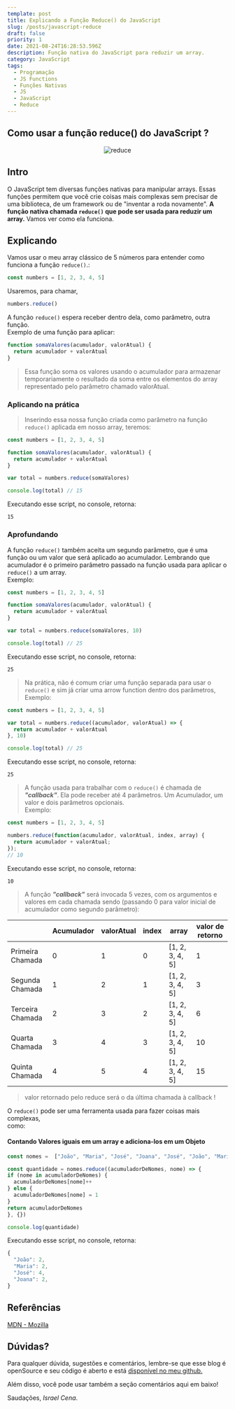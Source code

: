```yaml
---
template: post
title: Explicando a Função Reduce() do JavaScript 
slug: /posts/javascript-reduce
draft: false
priority: 1
date: 2021-08-24T16:28:53.596Z
description: Função nativa do JavaScript para reduzir um array.
category: JavaScript
tags:
  - Programação
  - JS Functions
  - Funções Nativas
  - JS
  - JavaScript
  - Reduce
---
```


## Como usar a função reduce() do JavaScript ?

<center>

![reduce](/media/javascript-reduce/reduce.png)

</center>

## Intro

O JavaScript tem diversas funções nativas para manipular arrays. Essas funções permitem que você crie coisas mais complexas sem precisar 
de uma biblioteca, de um framework ou de "inventar a roda novamente". 
**A função nativa chamada `reduce()` que pode ser usada para reduzir um array.**
Vamos ver como ela funciona.

## Explicando

Vamos usar o meu array clássico de 5 números para entender como funciona a função `reduce()`.:

```javascript
const numbers = [1, 2, 3, 4, 5]
```

Usaremos, para chamar,

```javascript
numbers.reduce()
```

A função `reduce()` espera receber dentro dela, como parâmetro, outra função.
<br/>Exemplo de uma função para aplicar:

```javascript
function somaValores(acumulador, valorAtual) {
  return acumulador + valorAtual
}
```

> Essa função soma os valores usando o acumulador para armazenar temporariamente o resultado da soma entre os elementos do array representado 
pelo parâmetro chamado valorAtual.

### Aplicando na prática

> Inserindo essa nossa função criada como parâmetro na função `reduce()` aplicada em nosso array, teremos:

```javascript
const numbers = [1, 2, 3, 4, 5]

function somaValores(acumulador, valorAtual) {
  return acumulador + valorAtual
}

var total = numbers.reduce(somaValores)

console.log(total) // 15
```

Executando esse script, no console, retorna:

```
15
```

### Aprofundando

A função `reduce()` também aceita um segundo parâmetro, que é uma função ou um valor que será aplicado ao acumulador.
Lembrando que acumulador é o primeiro parâmetro passado na função usada para aplicar o `reduce()` a um array.
<br/>Exemplo:

```javascript
const numbers = [1, 2, 3, 4, 5]

function somaValores(acumulador, valorAtual) {
  return acumulador + valorAtual
}

var total = numbers.reduce(somaValores, 10)

console.log(total) // 25

```
Executando esse script, no console, retorna:

```
25
```

> Na prática, não é comum criar uma função separada para usar o `reduce()` e sim já criar uma arrow function dentro dos parâmetros,<br/>Exemplo:

```javascript
const numbers = [1, 2, 3, 4, 5]

var total = numbers.reduce((acumulador, valorAtual) => {
  return acumulador + valorAtual
}, 10)

console.log(total) // 25

```
Executando esse script, no console, retorna:

```
25
```

> A função usada para trabalhar com o `reduce()` é chamada de **_"callback"_**. Ela pode receber até 4 parâmetros. Um Acumulador, um valor e dois parâmetros opcionais.<br/>Exemplo:

```javascript
const numbers = [1, 2, 3, 4, 5]

numbers.reduce(function(acumulador, valorAtual, index, array) {
  return acumulador + valorAtual;
});
// 10

```

Executando esse script, no console, retorna:

```
10
```

> A função **_"callback"_** será invocada 5 vezes, com os argumentos e valores em cada chamada sendo (passando 0 para valor inicial de acumulador como segundo parâmetro):

|                   | Acumulador | valorAtual | index | array           | valor de retorno   |
| ---               | ---        | ---        | ---   | ---             | ---                |  
| Primeira Chamada  | 0          | 1          | 0     | [1, 2, 3, 4, 5] | 1                  |
| Segunda Chamada   | 1          | 2          | 1     | [1, 2, 3, 4, 5] | 3                  |
| Terceira Chamada  | 2          | 3          | 2     | [1, 2, 3, 4, 5] | 6                  |
| Quarta Chamada    | 3          | 4          | 3     | [1, 2, 3, 4, 5] | 10                 |
| Quinta Chamada    | 4          | 5          | 4     | [1, 2, 3, 4, 5] | 15                 |


> valor retornado pelo reduce será o da última chamada à callback !

O `reduce()` pode ser uma ferramenta usada para fazer coisas mais complexas, <br/> como:

#### Contando Valores iguais em um array e adiciona-los em um Objeto

```javascript	
const nomes =  ["João", "Maria", "José", "Joana", "José", "João", "Maria", "José", "Joana", "José"]

const quantidade = nomes.reduce((acumuladorDeNomes, nome) => {
if (nome in acumuladorDeNomes) {
  acumuladorDeNomes[nome]++
} else {
  acumuladorDeNomes[nome] = 1
}
return acumuladorDeNomes
}, {})

console.log(quantidade)

```

Executando esse script, no console, retorna:

```javascript
{
  "João": 2,	
  "Maria": 2,
  "José": 4,
  "Joana": 2,
}
```

## Referências

[MDN - Mozilla](https://developer.mozilla.org/pt-BR/docs/Web/JavaScript/Reference/Global_Objects/Array/reduce)

## Dúvidas?


Para qualquer dúvida, sugestões e comentários, lembre-se que esse blog é openSource e seu código é aberto e está [disponível no meu github.](https://github.com/israelcena/siteblog)

Além disso, você pode usar também a seção comentários aqui em baixo!

Saudações, _Israel Cena_. 